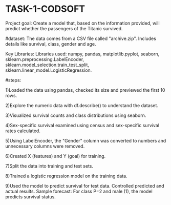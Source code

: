 # TASK-1-CODSOFT
Project goal:
Create a model that, based on the information provided, will predict whether the passengers of the Titanic survived.

#dataset:
The data comes from a CSV file called "archive.zip". Includes details like survival, class, gender and age.

Key Libraries:
Libraries used: numpy, pandas, matplotlib.pyplot, seaborn, sklearn.preprocessing.LabelEncoder, sklearn.model_selection.train_test_split, sklearn.linear_model.LogisticRegression.

#steps:

1)Loaded the data using pandas, checked its size and previewed the first 10 rows.

2)Explore the numeric data with df.describe() to understand the dataset.

3)Visualized survival counts and class distributions using seaborn.

4)Sex-specific survival examined using census and sex-specific survival rates calculated.

5)Using LabelEncoder, the "Gender" column was converted to numbers and unnecessary columns were removed.

6)Created X (features) and Y (goal) for training.

7)Split the data into training and test sets.

8)Trained a logistic regression model on the training data.

9)Used the model to predict survival for test data.
Controlled predicted and actual results.
Sample forecast:
For class P=2 and male (1), the model predicts survival status.
